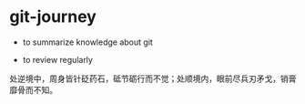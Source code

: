 # git-journey

- to summarize knowledge about git

- to review regularly

处逆境中，周身皆针砭药石，砥节砺行而不觉；处顺境内，眼前尽兵刃矛戈，销膏靡骨而不知。
                     


